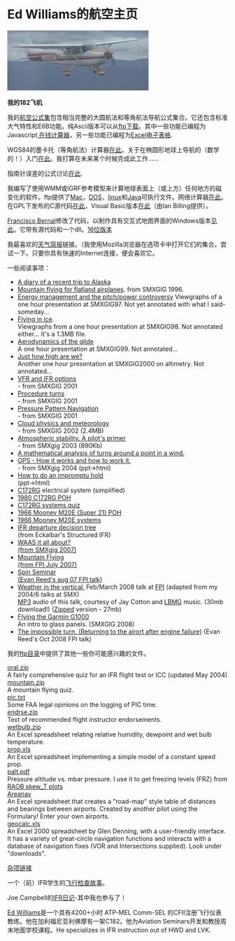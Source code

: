 # Ed Williams的航空主页
![我的182飞机](../en-us/n9006m_s.jpg)

**我的182飞机**

我的[航空公式集](avform.md)包含相当完整的大圆航法和等角航法导航公式集合。它还包含标准大气特性和E6B功能。纯Ascii版本可以从[ftp下载](http://edwilliams.org/avform.txt)。其中一些功能已编程为Javascript[ 在线计算器](http://edwilliams.org/gccalc.htm)，另一些功能已编程为[Excel电子表格](http://edwilliams.org/ftp/avsig/avform.xls).

WGS84的墨卡托（等角航法）计算器[在此](http://edwilliams.org/msail_mod.html)。关于在椭圆形地球上导航的（数学的！）入门[在此](http://edwilliams.org/ellipsoid/ellipsoid.html)。我打算在未来某个时候完成此工作......

指南针误差的公式讨论[在此](http://edwilliams.org/compass/compass.html).

我编写了使用WMM或IGRF参考模型来计算地球表面上（或上方）任何地方的磁变化的软件。ftp提供了[Mac](http://edwilliams.org/ftp/avsig/magmac.sit)，[DOS](http://edwilliams.org/ftp/avsig/magdos.zip)，[linux](http://edwilliams.org/ftp/avsig/magvarlinux)和[Java](http://edwilliams.org/ftp/avsig/magfield.jav)可执行文件。网络计算器[在此](http://edwilliams.org/magvar.html)。
在GPL下发布的C源代码[在此](http://edwilliams.org/ftp/avsig/magfieldsrc.tar.gz)，Visual Basic版本[在此](http://edwilliams.org/ftp/avsig/MAGVARVB.ZIP)（由Ian Billing提供）。

[Francisco Bernal](http://www.easynav.com/)修改了代码，以制作具有交互式地图界面的Windows版本[见此](http://edwilliams.org/ftp/avsig/magvarw3.zip)。它带有源代码和一个dll。[16位版本](http://edwilliams.org/ftp/avsig/magvarw.zip)

我最喜欢的[天气简报](http://edwilliams.org/weather/weather.html)链接。（我使用Mozilla浏览器在选项卡中打开它们的集合。尝试一下。只要你具有快速的Internet连接，便会喜欢它。

一些阅读事项：

- [A diary of a recent trip to Alaska](http://edwilliams.org/alaska.html)
- [Mountain flying for flatland airplanes](http://edwilliams.org/smxgigpdf/mountfall.pdf). from SMXGIG 1996.
- [Energy management and the pitch/power controversy](http://edwilliams.org/smxgigpdf/smxgig97.html) Viewgraphs of a one hour presentation at SMXGIG97. Not yet annotated with what I said- someday...
- [Flying in ice](http://edwilliams.org/smxgigpdf/smxgig98.html).  
Viewgraphs from a one hour presentation at SMXGIG98. Not annotated either... It's a 1.3MB file.
- [Aerodynamics of the glide](http://edwilliams.org/smxgigpdf/smxgig99.html)  
A one hour presentation at SMXGIG99. Not annotated...
- [Just how high are we?](http://edwilliams.org/smxgigpdf/smxgig2000.html)  
Another one hour presentation at SMXGIG2000 on altimetry. Not annotated...
- [VFR and IFR options](http://edwilliams.org/smxgigpdf/smx2001a.pdf)  
\- from SMXGIG 2001
- [Procedure turns](http://edwilliams.org/smxgigpdf/smx2001b.pdf)  
\- from SMXGIG 2001
- [Pressure Pattern Navigation](http://edwilliams.org/smxgigpdf/smx2001c.pdf)  
\- from SMXGIG 2001
- [Cloud physics and meteorology](http://edwilliams.org/smxgigpdf/smxgig2002.pdf)  
\- from SMXGIG 2002 (2.4MB)
- [Atmospheric stability. A pilot's primer](http://edwilliams.org/smxgigpdf/smx2003.pdf)  
\- from SMXgig 2003 (890Kb)
- [A mathematical analysis of turns around a point in a wind.](http://edwilliams.org/turnsaroundapoint.pdf)
- [GPS - How it works and how to work it.](http://edwilliams.org/smxgigpdf/smx2004/index.htm)  
\- from SMXgig 2004 (ppt->html)
- [How to do an impromptu hold](http://edwilliams.org/holding/index.htm)  
(ppt->html)
- [C172RG](http://edwilliams.org/172RG_POH/electrical_172RG.pdf) electrical system (simplified)
- [1980 C172RG POH](http://edwilliams.org/172RG_POH/cover.html)
- [C172RG systems quiz](http://edwilliams.org/172RG_POH/c172rgquiz.txt)
- [1966 Mooney M20E (Super 21) POH](http://edwilliams.org/m20e/m20epoh.pdf)
- [1966 Mooney M20E systems](http://edwilliams.org/m20e/mooneysys.pdf)
- [IFR departure decision tree](http://edwilliams.org/ifrdeptree.pdf)  
(from Eckalbar's Structured IFR}
- [WAAS it all about?](http://edwilliams.org/waas.pdf)  
[(from SMXgig 2007)](http://edwilliams.org/waas.pdf)
- [Mountain Flying](http://edwilliams.org/smxgigpdf/mfly2.pdf)  
[(from FPI July 2007)](http://edwilliams.org/smxgigpdf/mfly2.pdf)
- [Spin Seminar](http://edwilliams.org/spin_seminar.pdf)  
[(Evan Reed's aug 07 FPI talk)](http://edwilliams.org/spin_seminar.pdf)
- [Weather in the vertical.](http://edwilliams.org/fpi/Atmospheric_StabilityFPI.pdf) Feb/March 2008 talk at [FPI](http://www.flyingparticles.org/) (adapted from my 2004/6 talks at SMX)  
[MP3](http://edwilliams.org/fpi/Skewt.mp3) audio of this talk, courtesy of Jay Cotton and [LBMG](http://lbmgmusic.us/) music. (30mb download!) ([Zipped](http://edwilliams.org/fpi/skew-t.zip) version - 27mb)
- [Flying the Garmin G1000](http://edwilliams.org/smxgigpdf/smx_g1000.pdf)  
An intro to glass panels. (SMXGIG 2008)
- [The impossible turn. (Returning to the airort after engine failure)](http://edwilliams.org/turnback_seminar_Oct_2008.pdf) (Evan Reed's Oct 2008 FPI talk)

我的[ftp目录](http://edwilliams.org/ftp/avsig/)中提供了其他一些你可能感兴趣的文件。

[oral.zip](http://edwilliams.org/ftp/avsig/oral.zip)  
A fairly comprehensive quiz for an IFR flight test or ICC (updated May 2004)  
[mountain.zip](http://edwilliams.org/ftp/avsig/mountain.zip)  
A mountain flying quiz.  
[pic.txt](http://edwilliams.org/ftp/avsig/pic.txt)  
Some FAA legal opinions on the logging of PIC time.  
[endrse.zip](http://edwilliams.org/ftp/avsig/endrse.zip)  
Text of recommended flight instructor endorsements.  
[wetbulb.zip](http://edwilliams.org/ftp/avsig/wetblb.zip)  
An Excel spreadsheet relating relative humidity, dewpoint and wet bulb temperature.  
[prop.xls](http://edwilliams.org/ftp/avsig/prop.xls)  
An Excel spreadsheet implementing a simple model of a constant speed prop.  
[palt.pdf](http://edwilliams.org/palt.pdf)  
Pressure altitude vs. mbar pressure. I use it to get freezing levels (FRZ) from [RAOB skew_T plots](http://weather.unisys.com/upper_air/skew/)  
[Areanav](http://edwilliams.org/ftp/avsig/areanav1.xls)  
An Excel spreadsheet that creates a "road-map" style table of distances and bearings between airports. Created by another pilot using the Formulary! Enter your own airports.  
[geocalc.xls](http://home.gci.net/~glen/index.html)  
An Excel 2000 spreadsheet by Glen Denning, with a user-friendly interface. It has a variety of great-circle navigation functions and interacts with a database of navigation fixes (VOR and Intersections supplied). Look under "downloads".

[杂项链接](http://edwilliams.org/links.html)

一个（前）IFR学生的[飞行检查故事](http://www.crl.com/~olewis/IFR.html)。

Joe Campbell的[IFR日记](http://www.campbells.org/Airplanes/Diary/toc.html)-其中我也参与了！

[Ed Williams](http://edwilliams.org/contact.html)是一个具有4200+小时 ATP-MEL Comm-SEL 的CFII注册飞行仪表教练。他在加利福尼亚利佛摩有一架C182。他为Aviation Seminars开发和教授周末地面学校课程。He specializes in IFR instruction out of HWD and LVK.